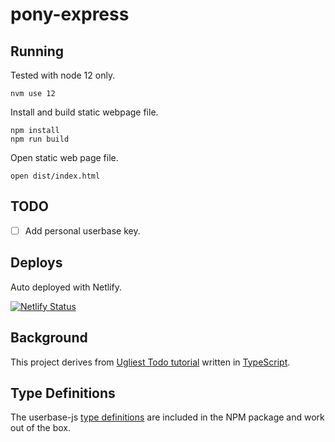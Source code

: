 # pony-express

## Running

Tested with node 12 only.

```
nvm use 12
```

Install and build static webpage file.

```
npm install
npm run build
```

Open static web page file.

```
open dist/index.html
```

## TODO

- [ ] Add personal userbase key.

## Deploys

Auto deployed with Netlify.

[![Netlify Status](https://api.netlify.com/api/v1/badges/ef422b54-c06a-45e1-aa8d-8c324e4813f5/deploy-status)](https://app.netlify.com/sites/pony-express/deploys)

## Background

This project derives from [Ugliest Todo tutorial](../ugliest-todo) written in [TypeScript](https://www.typescriptlang.org/).

## Type Definitions

The userbase-js [type definitions](https://github.com/encrypted-dev/userbase/blob/master/src/userbase-js/types/index.d.ts) are included in the NPM package and work out of the box.
